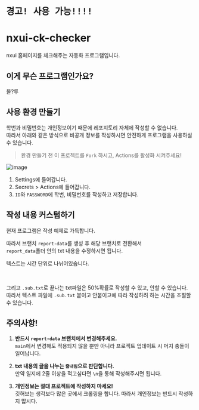 # **`경고! 사용 가능!!!!`**

# nxui-ck-checker
nxui 홈페이지를 체크해주는 자동화 프로그램입니다.

## 이게 무슨 프로그램인가요?
몰?루


## 사용 환경 만들기

학번과 비밀번호는 개인정보이기 때문에 레포지토리 자체에 작성할 수 없습니다.<br>
따라서 아래와 같은 방식으로 비공개 정보를 작성하시면 안전하게 프로그램을 사용하실 수 있습니다.

> 환경 만들기 전 이 프로젝트를 `Fork` 하시고, Actions를 활성화 시켜주세요!

![image](https://user-images.githubusercontent.com/12756091/181237370-b8a269f7-8563-45f7-a8b4-01dab1c99571.png)

1. Settings에 들어갑니다.
2. Secrets > Actions에 들어갑니다.
3. `ID`와 `PASSWORD`에 학번, 비밀번호를 작성하고 저장합니다.

## 작성 내용 커스텀하기

현재 프로그램은 작성 예제로 가득합니다.

따라서 브랜치 `report-data`를 생성 후 해당 브랜치로 전환해서<br>
`report_data`폴더 안의 txt 내용을 수정하시면 됩니다.

</p></p>

텍스트는 시간 단위로 나뉘어있습니다.

<br>

그리고 `.sub.txt`로 끝나는 txt파일은 50%확률로 작성할 수 있고, 안할 수 있습니다.<br>
따라서 텍스트 파일에 `.sub.txt` 붙이고 안붙이고에 따라 작성하려 하는 시간을 조절할 수 있습니다.

## 주의사항!

1. **반드시 `report-data` 브랜치에서 변경해주세요.**<br>`main`에서 변경해도 적용되지 않을 뿐만 아니라 프로젝트 업데이트 시 머지 충돌이 일어납니다.<br>

2. **txt 내용의 글을 나누는 `줄내림`으로 판단합니다.**<br>만약 일지에 2줄 이상을 적고싶다면 `\n`을 통해 작성해주시면 됩니다.<br>

3. **개인정보는 절대 프로젝트에 작성하지 마세요!**<br>깃허브는 생각보다 많은 곳에서 크롤링을 합니다. 따라서 개인정보는 반드시 작성하지 맙시다.
